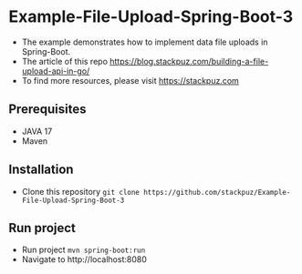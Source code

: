 # Example-File-Upload-Spring-Boot-3
- The example demonstrates how to implement data file uploads in Spring-Boot.
- The article of this repo https://blog.stackpuz.com/building-a-file-upload-api-in-go/
- To find more resources, please visit https://stackpuz.com

## Prerequisites
- JAVA 17
- Maven

## Installation
- Clone this repository `git clone https://github.com/stackpuz/Example-File-Upload-Spring-Boot-3`

## Run project

- Run project `mvn spring-boot:run`
- Navigate to http://localhost:8080